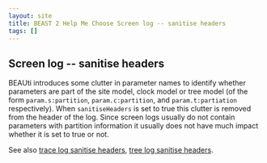 ```yaml
---
layout: site
title: BEAST 2 Help Me Choose Screen log -- sanitise headers
tags: []
---
```


## Screen log -- sanitise headers


BEAUti introduces some clutter in parameter names to identify whether parameters are part of the site model, clock model or tree model (of the form `param.s:partition`, `param.c:partition`, and `param.t:partiation` respectively).
When `sanitiseHeaders` is set to true this clutter is removed from the header of the log.
Since screen logs usually do not contain parameters with partition information it usually does not have much impact whether it is set to true or not.

See also [trace log sanitise headers](../tracelog/sanitiseHeaders/), [tree log sanitise headers](../treelog/sanitiseHeaders/).